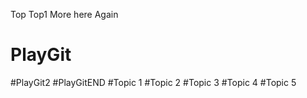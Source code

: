 Top
Top1
More here
Again
# PlayGit
#PlayGit2
#PlayGitEND
#Topic 1
#Topic 2
#Topic 3
#Topic 4
#Topic 5
